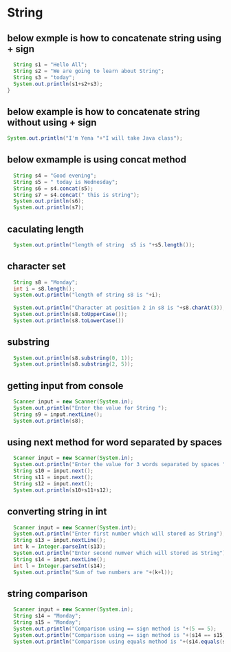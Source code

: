 String
======
below exmple is how to concatenate string using + sign
------------------------------------------------------
```java
  String s1 = "Hello All";
  String s2 = "We are going to learn about String";
  String s3 = "today";
  System.out.println(s1+s2+s3);
}
```
below example is how to concatenate string without using + sign
---------------------------------------------------------------
```java
System.out.println("I'm Yena "+"I will take Java class");
```
below exmample is using concat method
-------------------------------------
```java
  String s4 = "Good evening";
  String s5 = " today is Wednesday";
  String s6 = s4.concat(s5);
  String s7 = s4.concat(" this is string");
  System.out.println(s6);
  System.out.println(s7);
```
caculating length
-----------------
```java
  System.out.println("length of string  s5 is "+s5.length());    
```
character set
-------------
```java
  String s8 = "Monday";
  int i = s8.length();
  System.out.println("length of string s8 is "+i);
  
  System.out.println("Character at position 2 in s8 is "+s8.charAt(3));
  System.out.println(s8.toUpperCase());
  System.out.println(s8.toLowerCase())
```
substring
---------
```java
  System.out.println(s8.substring(0, 1));
  System.out.println(s8.substring(2, 5));
```
getting input from console
--------------------------
```java  
  Scanner input = new Scanner(System.in);
  System.out.println("Enter the value for String ");
  String s9 = input.nextLine();
  System.out.println(s8);
```  
using next method for word separated by spaces
----------------------------------------------
```java
  Scanner input = new Scanner(System.in);
  System.out.println("Enter the value for 3 words separated by spaces ");
  String s10 = input.next();
  String s11 = input.next();
  String s12 = input.next();
  System.out.println(s10+s11+s12);
```
converting string in int
------------------------
```java
  Scanner input = new Scanner(System.int);
  System.out.println("Enter first number which will stored as String");
  String s13 = input.nextLine();
  int k = Integer.parseInt(s13);
  System.out.println("Enter second numver which will stored as String");
  String s14 = input.nextLine();
  int l = Integer.parseInt(s14);
  System.out.println("Sum of two numbers are "+(k+l));
```
string comparison
-----------------
```java
  Scanner input = new Scanner(System.in);
  String s14 = "Monday";
  String s15 = "Monday";
  System.out.println("Comparison using == sign method is "+(5 == 5);
  System.out.println("Comparison using == sign method is "+(s14 == s15));
  System.out.println("Comparison using equals method is "+(s14.equals(s15)));
```
  
  
  
  
